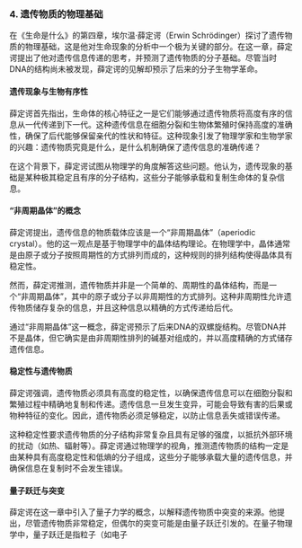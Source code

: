 ### 4. **遗传物质的物理基础**

在《生命是什么》的第四章，埃尔温·薛定谔（Erwin Schrödinger）探讨了遗传物质的物理基础，这是他对生命现象的分析中一个极为关键的部分。在这一章，薛定谔提出了他对遗传信息传递的思考，并预测了遗传物质的分子基础。尽管当时DNA的结构尚未被发现，薛定谔的见解却预示了后来的分子生物学革命。

#### **遗传现象与生物有序性**

薛定谔首先指出，生命体的核心特征之一是它们能够通过遗传物质将高度有序的信息从一代传递到下一代。这种遗传信息在细胞分裂和生物体繁殖时保持高度的准确性，确保了后代能够保留亲代的性状和特征。这种现象引发了物理学家和生物学家的兴趣：遗传物质究竟是什么，是什么机制确保了遗传信息的准确传递？

在这个背景下，薛定谔试图从物理学的角度解答这些问题。他认为，遗传现象的基础是某种极其稳定且有序的分子结构，这些分子能够承载和复制生命体的复杂信息。

#### **“非周期晶体”的概念**

薛定谔提出，遗传信息的物质载体应该是一个“非周期晶体”（aperiodic crystal）。他的这一观点是基于物理学中的晶体结构理论。在物理学中，晶体通常是由原子或分子按照周期性的方式排列而成的，这种规则的排列结构使得晶体具有稳定性。

然而，薛定谔推测，遗传物质并非是一个简单的、周期性的晶体结构，而是一个“非周期晶体”，其中的原子或分子以非周期性的方式排列。这种非周期性允许遗传物质储存复杂的信息，并且这种信息以精确的方式传递给后代。

通过“非周期晶体”这一概念，薛定谔预示了后来DNA的双螺旋结构。尽管DNA并不是晶体，但它确实是由非周期性排列的碱基对组成的，并以高度精确的方式储存遗传信息。

#### **稳定性与遗传物质**

薛定谔强调，遗传物质必须具有高度的稳定性，以确保遗传信息可以在细胞分裂和繁殖过程中精确地复制和传递。遗传信息一旦发生变异，可能会导致有害的后果或物种特征的变化。因此，遗传物质必须足够稳定，以防止信息丢失或错误传递。

这种稳定性要求遗传物质的分子结构非常复杂且具有足够的强度，以抵抗外部环境的扰动（如热、辐射等）。薛定谔通过物理学的视角，推测遗传物质的结构一定是由某种具有高度稳定性和低熵的分子组成，这些分子能够承载大量的遗传信息，并确保信息在复制时不会发生错误。

#### **量子跃迁与突变**

薛定谔在这一章中引入了量子力学的概念，以解释遗传物质中突变的来源。他提出，尽管遗传物质非常稳定，但偶尔的突变可能是由量子跃迁引发的。在量子物理学中，量子跃迁是指粒子（如电子